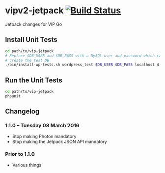 # vipv2-jetpack [![Build Status](https://magnum.travis-ci.com/Automattic/vipv2-jetpack.svg?token=saKYXPvcnyNUH8ChL4di&branch=add/first-version)](https://magnum.travis-ci.com/Automattic/vipv2-jetpack)

Jetpack changes for VIP Go


## Install Unit Tests

```bash
cd path/to/vip-jetpack
# Replace $DB_USER and $DB_PASS with a MySQL user and password which can 
# create the test DB
./bin/install-wp-tests.sh wordpress_test $DB_USER $DB_PASS localhost 4.2.2
```

## Run the Unit Tests

```bash
cd path/to/vip-jetpack
phpunit
```

## Changelog

### 1.1.0 – Tuesday 08 March 2016

* Stop making Photon mandatory
* Stop making the Jetpack JSON API mandatory

### Prior to 1.1.0

* Various things